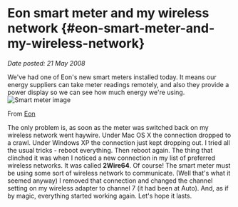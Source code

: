# Eon smart meter and my wireless network {#eon-smart-meter-and-my-wireless-network}

_Date posted: 21 May 2008_

We've had one of Eon's new smart meters installed today. It means our energy suppliers can take meter readings remotely, and also they provide a power display so we can see how much energy we're using.![Smart meter image](./assets/Smartmetertitle.jpg)

From [Eon](http://www.eonenergy.com/At-Home/ExistingCustomers/smart-meters.htm)

The only problem is, as soon as the meter was switched back on my wireless network went haywire. Under Mac OS X the connection dropped to a crawl. Under Windows XP the connection just kept dropping out. I tried all the usual tricks - reboot everything. Then reboot again. The thing that clinched it was when I noticed a new connection in my list of preferred wireless networks. It was called **2Wire64**. Of course! The smart meter must be using some sort of wireless network to communicate. (Well that's what it seemed anyway) I removed that connection and changed the channel setting on my wireless adapter to channel 7 (it had been at Auto). And, as if by magic, everything started working again. Let's hope it lasts.